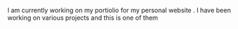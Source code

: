  I am currently working on my portiolio for my personal website . I have been working on various projects and this is one of them
